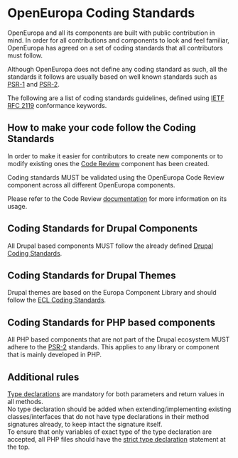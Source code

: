 # OpenEuropa Coding Standards

OpenEuropa and all its components are built with public contribution in mind. 
In order for all contributions and components to look and feel familiar,
OpenEuropa has agreed on a set of coding standards that all contributors must follow.

Although OpenEuropa does not define any coding standard as such, all the standards it follows
are usually based on well known standards such as [PSR-1][1] and [PSR-2][2].

The following are a list of coding standards guidelines, 
defined using [IETF RFC 2119][3] conformance keywords.

## How to make your code follow the Coding Standards

In order to make it easier for contributors to create new components or to modify existing ones
the [Code Review][4] component has been created.

Coding standards MUST be validated using the OpenEuropa Code Review component
across all different OpenEuropa components.

Please refer to the Code Review [documentation][5] for more information on its usage.

## Coding Standards for Drupal Components

All Drupal based components MUST follow the already defined [Drupal Coding Standards][6].

## Coding Standards for Drupal Themes

Drupal themes are based on the Europa Component Library and should follow the [ECL Coding Standards][7].

## Coding Standards for PHP based components

All PHP based components that are not part of the Drupal ecosystem MUST adhere to the [PSR-2][2] standards.
This applies to any library or component that is mainly developed in PHP.

## Additional rules
[Type declarations][8] are mandatory for both parameters and return values in all methods.  
No type declaration should be added when extending/implementing existing classes/interfaces that do not have type
declarations in their method signatures already, to keep intact the signature itself.  
To ensure that only variables of exact type of the type declaration are accepted, all PHP files should have the [strict
type declaration][9] statement at the top.  


[1]: https://www.php-fig.org/psr/psr-1/
[2]: https://www.php-fig.org/psr/psr-2/
[3]: https://www.ietf.org/rfc/rfc2119.txt
[4]: https://github.com/openeuropa/code-review
[5]: https://github.com/openeuropa/code-review/blob/master/README.md
[6]: https://www.drupal.org/docs/develop/standards
[7]: https://ec-europa.github.io/europa-component-library/ec/docs/conventions/component
[8]: https://www.php.net/manual/en/functions.arguments.php#functions.arguments.type-declaration
[9]: https://www.php.net/manual/en/functions.arguments.php#functions.arguments.type-declaration.strict
